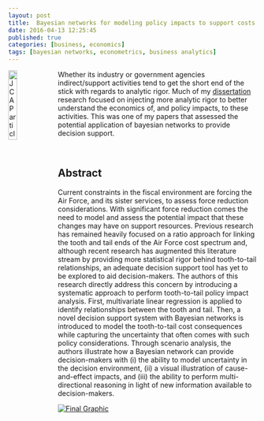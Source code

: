 ```yaml
---
layout: post
title:  Bayesian networks for modeling policy impacts to support costs
date: 2016-04-13 12:25:45
published: true
categories: [business, economics]
tags: [bayesian networks, econometrics, business analytics]
---
```


<a href="http://bradleyboehmke.github.io/2016/02/just-another-open-source-software-debate.html"><img src="http://bradleyboehmke.github.io/figure/source/bayesian-networks-for-modeling-policy-impacts-to-support-costs/2016-04-13-bayesian-networks-for-modeling-policy-impacts-to-support-costs/screen_shot.png" alt="JCAP article" style="float:left; margin: 0px 5px -5px 0px; width: 19%; height: 19%;"></a>
Whether its industry or government agencies indirect/support activities tend to get the short end of the stick with regards to analytic rigor.  Much of my [dissertation](https://www.researchgate.net/publication/284179123_Grabbing_the_Air_Force_by_the_Tail_Applying_Strategic_Cost_Analytics_to_Understand_and_Manage_Indirect_Cost_Behavior) research focused on injecting more analytic rigor to better understand the economics of, and policy impacts, to these activities.  This was one of my papers that assessed the potential application of bayesian networks to provide decision support.
<!--more--> 

<br>

## Abstract
Current constraints in the fiscal environment are forcing the Air Force, and its sister services, to assess force reduction considerations. With significant force reduction comes the need to model and assess the potential impact that these changes may have on support resources. Previous research has remained heavily focused on a ratio approach for linking the tooth and tail ends of the Air Force cost spectrum and, although recent research has augmented this literature stream by providing more statistical rigor behind tooth-to-tail relationships, an adequate decision support tool has yet to be explored to aid decision-makers. The authors of this research directly address this concern by introducing a systematic approach to perform tooth-to-tail policy impact analysis. First, multivariate linear regression is applied to identify relationships between the tooth and tail. Then, a novel decision support system with Bayesian networks is introduced to model the tooth-to-tail cost consequences while capturing the uncertainty that often comes with such policy considerations. Through scenario analysis, the authors illustrate how a Bayesian network can provide decision-makers with (i) the ability to model uncertainty in the decision environment, (ii) a visual illustration of cause-and-effect impacts, and (iii) the ability to perform multi-directional reasoning in light of new information available to decision-makers.

[![Final Graphic](http://bradleyboehmke.github.io/figure/source/bayesian-networks-for-modeling-policy-impacts-to-support-costs/2016-04-13-bayesian-networks-for-modeling-policy-impacts-to-support-costs/screen_shot.png)](http://www.tandfonline.com/eprint/qRxnNT6Mc5ufiV6AaDq6/full)



